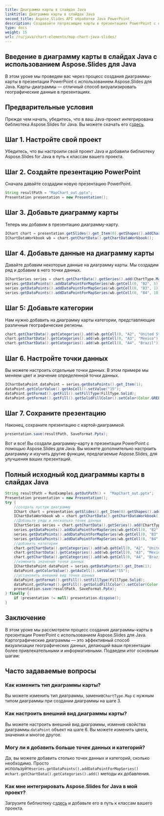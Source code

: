 ```yaml
---
title: Диаграмма карты в слайдах Java
linktitle: Диаграмма карты в слайдах Java
second_title: Aspose.Slides API обработки Java PowerPoint
description: Создавайте потрясающие карты в презентациях PowerPoint с помощью Aspose.Slides для Java. Пошаговое руководство и исходный код для разработчиков Java.
type: docs
weight: 15
url: /ru/java/chart-elements/map-chart-java-slides/
---
```


## Введение в диаграмму карты в слайдах Java с использованием Aspose.Slides для Java

В этом уроке мы проведем вас через процесс создания диаграммы-карты в презентации PowerPoint с использованием Aspose.Slides для Java. Карты-диаграммы — отличный способ визуализировать географические данные в презентациях.

## Предварительные условия

 Прежде чем начать, убедитесь, что в ваш Java-проект интегрирована библиотека Aspose.Slides for Java. Вы можете скачать его с[здесь](https://releases.aspose.com/slides/java/).

## Шаг 1. Настройте свой проект

Убедитесь, что вы настроили свой проект Java и добавили библиотеку Aspose.Slides for Java в путь к классам вашего проекта.

## Шаг 2. Создайте презентацию PowerPoint

Сначала давайте создадим новую презентацию PowerPoint.

```java
String resultPath = "MapChart_out.pptx";
Presentation presentation = new Presentation();
```

## Шаг 3. Добавьте диаграмму карты

Теперь мы добавим в презентацию диаграмму-карту.

```java
IChart chart = presentation.getSlides().get_Item(0).getShapes().addChart(ChartType.Map, 50, 50, 500, 400, false);
IChartDataWorkbook wb = chart.getChartData().getChartDataWorkbook();
```

## Шаг 4. Добавьте данные на диаграмму карты

Давайте добавим некоторые данные на диаграмму карты. Мы создадим ряд и добавим в него точки данных.

```java
IChartSeries series = chart.getChartData().getSeries().add(ChartType.Map);
series.getDataPoints().addDataPointForMapSeries(wb.getCell(0, "B2", 5));
series.getDataPoints().addDataPointForMapSeries(wb.getCell(0, "B3", 1));
series.getDataPoints().addDataPointForMapSeries(wb.getCell(0, "B4", 10));
```

## Шаг 5: Добавьте категории

Нам нужно добавить на диаграмму карты категории, представляющие различные географические регионы.

```java
chart.getChartData().getCategories().add(wb.getCell(0, "A2", "United States"));
chart.getChartData().getCategories().add(wb.getCell(0, "A3", "Mexico"));
chart.getChartData().getCategories().add(wb.getCell(0, "A4", "Brazil"));
```

## Шаг 6. Настройте точки данных

Вы можете настроить отдельные точки данных. В этом примере мы меняем цвет и значение определенной точки данных.

```java
IChartDataPoint dataPoint = series.getDataPoints().get_Item(1);
dataPoint.getColorValue().getAsCell().setValue("15");
dataPoint.getFormat().getFill().setFillType(FillType.Solid);
dataPoint.getFormat().getFill().getSolidFillColor().setColor(Color.GREEN);
```

## Шаг 7. Сохраните презентацию

Наконец, сохраните презентацию с картой-диаграммой.

```java
presentation.save(resultPath, SaveFormat.Pptx);
```

Вот и все! Вы создали диаграмму-карту в презентации PowerPoint с помощью Aspose.Slides для Java. Вы можете дополнительно настроить диаграмму и изучить другие функции, предлагаемые Aspose.Slides, для улучшения ваших презентаций.

## Полный исходный код диаграммы карты в слайдах Java

```java
String resultPath = RunExamples.getOutPath() +  "MapChart_out.pptx";
Presentation presentation = new Presentation();
try {
	//создать пустую диаграмму
	IChart chart = presentation.getSlides().get_Item(0).getShapes().addChart(ChartType.Map, 50, 50, 500, 400, false);
	IChartDataWorkbook wb = chart.getChartData().getChartDataWorkbook();
	//Добавьте ряды и несколько точек данных
	IChartSeries series = chart.getChartData().getSeries().add(ChartType.Map);
	series.getDataPoints().addDataPointForMapSeries(wb.getCell(0, "B2", 5));
	series.getDataPoints().addDataPointForMapSeries(wb.getCell(0, "B3", 1));
	series.getDataPoints().addDataPointForMapSeries(wb.getCell(0, "B4", 10));
	//добавить категории
	chart.getChartData().getCategories().add(wb.getCell(0, "A2", "United States"));
	chart.getChartData().getCategories().add(wb.getCell(0, "A3", "Mexico"));
	chart.getChartData().getCategories().add(wb.getCell(0, "A4", "Brazil"));
	//изменить значение точки данных
	IChartDataPoint dataPoint = series.getDataPoints().get_Item(1);
	dataPoint.getColorValue().getAsCell().setValue("15");
	//установить внешний вид точки данных
	dataPoint.getFormat().getFill().setFillType(FillType.Solid);
	dataPoint.getFormat().getFill().getSolidFillColor().setColor(Color.GREEN);
	presentation.save(resultPath, SaveFormat.Pptx);
} finally {
	if (presentation != null) presentation.dispose();
}
```

## Заключение

В этом уроке мы рассмотрели процесс создания диаграммы-карты в презентации PowerPoint с использованием Aspose.Slides для Java. Картографические диаграммы — это эффективный способ визуализации географических данных, делающий ваши презентации более привлекательными и информативными. Подведем итог основным шагам:

## Часто задаваемые вопросы

### Как изменить тип диаграммы карты?

 Вы можете изменить тип диаграммы, заменив`ChartType.Map` с нужным типом диаграммы при создании диаграммы на шаге 3.

### Как настроить внешний вид диаграммы карты?

 Вы можете настроить внешний вид диаграммы, изменив свойства диаграммы.`dataPoint` объект на шаге 6. Вы можете изменить цвета, значения и многое другое.

### Могу ли я добавить больше точек данных и категорий?

 Да, вы можете добавить столько точек данных и категорий, сколько необходимо. Просто используйте`series.getDataPoints().addDataPointForMapSeries()` и`chart.getChartData().getCategories().add()` методы их добавления.

### Как мне интегрировать Aspose.Slides for Java в мой проект?

 Загрузите библиотеку с[здесь](https://releases.aspose.com/slides/java/) и добавьте его в путь к классам вашего проекта.
